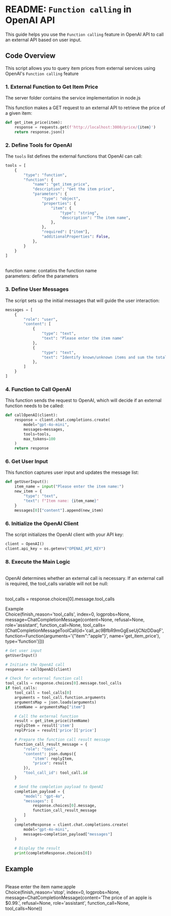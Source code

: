# README: `Function calling` in OpenAI API

This guide helps you use the `Function calling` feature in OpenAI API to call an external API based on user input.


## Code Overview

This script allows you to query item prices from external services using OpenAI's `Function calling` feature


### 1. External Function to Get Item Price
The server folder contains the service implementation in node.js

This function makes a GET request to an external API to retrieve the price of a given item:
```python
def get_item_price(item):
    response = requests.get(f'http://localhost:3000/price/{item}')
    return response.json()
```

### 2. Define Tools for OpenAI

The `tools` list defines the external functions that OpenAI can call:
```python
tools = [
    {
        "type": "function",
        "function": {
            "name": "get_item_price",
            "description": "Get the item price",
            "parameters": {
                "type": "object",
                "properties": {
                    "item": {
                        "type": "string",
                        "description": "The item name",
                    },
                },
                "required": ["item"],
                "additionalProperties": False,
            },
        }
    }
]
```
<br>function name: contatins the function name
<br>parameters: define the parameters

### 3. Define User Messages

The script sets up the initial messages that will guide the user interaction:
```python
messages = [
    {
        "role": "user",
        "content": [
            {
                "type": "text",
                "text": "Please enter the item name"
            },
            {
                "type": "text",
                "text": "Identify known/unknown items and sum the total."
            },            
        ]
    }
]
```


### 4. Function to Call OpenAI

This function sends the request to OpenAI, which will decide if an external function needs to be called:
```python
def callOpenAI(client):
    response = client.chat.completions.create(
        model="gpt-4o-mini",
        messages=messages,
        tools=tools,
        max_tokens=100
    ) 
    return response
```

### 6. Get User Input

This function captures user input and updates the message list:
```python
def getUserInput():
    item_name = input("Please enter the item name:")
    new_item = {
        "type": "text",
        "text": f"Item name: {item_name}"
    }   
    messages[0]["content"].append(new_item)  
```

### 6. Initialize the OpenAI Client

The script initializes the OpenAI client with your API key:
```python
client = OpenAI()
client.api_key = os.getenv("OPENAI_API_KEY")
```

### 8. Execute the Main Logic

<br>OpenAI determines whether an external call is necessary. If an external call is required, the tool_calls variable will not be null:

<br>tool_calls = response.choices[0].message.tool_calls

Example<br>
Choice(finish_reason='tool_calls', index=0, logprobs=None, message=ChatCompletionMessage(content=None, refusal=None, role='assistant', function_call=None, tool_calls=[ChatCompletionMessageToolCall(id='call_ac9BfbR9mGgEseUjCNzDDaqF', function=Function(arguments='{"item":"apple"}', name='get_item_price'), type='function')]))


```python
# Get user input
getUserInput()

# Initiate the OpenAI call
response = callOpenAI(client)

# Check for external function call
tool_calls = response.choices[0].message.tool_calls
if tool_calls:
    tool_call = tool_calls[0]
    arguments = tool_call.function.arguments
    argumentsMap = json.loads(arguments)
    itemName = argumentsMap["item"]

    # Call the external function
    result = get_item_price(itemName)
    replyItem = result['item']
    replPrice = result['price']['price']

    # Prepare the function call result message
    function_call_result_message = {
        "role": "tool",
        "content": json.dumps({
            "item": replyItem,
            "price": result
        }),
        "tool_call_id": tool_call.id
    }

    # Send the completion payload to OpenAI
    completion_payload = {
        "model": "gpt-4o",
        "messages": [
            response.choices[0].message,
            function_call_result_message
        ]
    }
    completeResponse = client.chat.completions.create(
        model="gpt-4o-mini",
        messages=completion_payload["messages"]
    )
    
    # Display the result
    print(completeResponse.choices[0])
```



## Example
<br>Please enter the item name:apple<br>
Choice(finish_reason='stop', index=0, logprobs=None, message=ChatCompletionMessage(content='The price of an apple is $0.99.', refusal=None, role='assistant', function_call=None, tool_calls=None))
